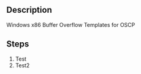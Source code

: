 <h2>Description</h2>

Windows x86 Buffer Overflow Templates for OSCP

<h2>Steps</h2>

1. Test
1. Test2
